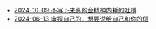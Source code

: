 - [2024-10-09 不写下来真的会精神内耗的吐槽](_posts/2024-10-09-不写下来真的会精神内耗的吐槽.md)
- [2024-06-13 审视自己的，想要说给自己和你的信](_posts/2024-06-13-审视自己的，想要说给自己和你的信.md)
